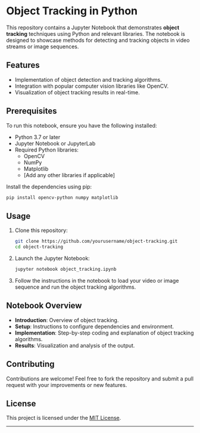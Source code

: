 # Object Tracking in Python

This repository contains a Jupyter Notebook that demonstrates **object tracking** techniques using Python and relevant libraries. The notebook is designed to showcase methods for detecting and tracking objects in video streams or image sequences.

## Features

- Implementation of object detection and tracking algorithms.
- Integration with popular computer vision libraries like OpenCV.
- Visualization of object tracking results in real-time.

## Prerequisites

To run this notebook, ensure you have the following installed:

- Python 3.7 or later
- Jupyter Notebook or JupyterLab
- Required Python libraries:
  - OpenCV
  - NumPy
  - Matplotlib
  - [Add any other libraries if applicable]

Install the dependencies using pip:

```bash
pip install opencv-python numpy matplotlib
```

## Usage

1. Clone this repository:
   ```bash
   git clone https://github.com/yourusername/object-tracking.git
   cd object-tracking
   ```

2. Launch the Jupyter Notebook:
   ```bash
   jupyter notebook object_tracking.ipynb
   ```

3. Follow the instructions in the notebook to load your video or image sequence and run the object tracking algorithms.

## Notebook Overview

- **Introduction**: Overview of object tracking.
- **Setup**: Instructions to configure dependencies and environment.
- **Implementation**: Step-by-step coding and explanation of object tracking algorithms.
- **Results**: Visualization and analysis of the output.

## Contributing

Contributions are welcome! Feel free to fork the repository and submit a pull request with your improvements or new features.

## License

This project is licensed under the [MIT License](LICENSE).

---
